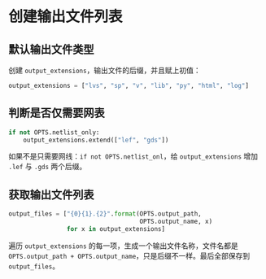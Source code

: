 # 创建输出文件列表

## 默认输出文件类型

创建 `output_extensions`，输出文件的后缀，并且赋上初值：

````python
output_extensions = ["lvs", "sp", "v", "lib", "py", "html", "log"]
````



## 判断是否仅需要网表

````python
if not OPTS.netlist_only:
    output_extensions.extend(["lef", "gds"])
````

如果不是只需要网线：`if not OPTS.netlist_onl`，给 `output_extensions` 增加 `.lef` 与 `.gds` 两个后缀。



## 获取输出文件列表

````python
output_files = ["{0}{1}.{2}".format(OPTS.output_path,
                                    OPTS.output_name, x)
                for x in output_extensions]
````

遍历 `output_extensions` 的每一项，生成一个输出文件名称，文件名都是 `OPTS.output_path + OPTS.output_name`，只是后缀不一样。最后全部保存到 `output_files`。